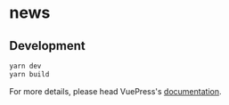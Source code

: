 # news

> 

## Development

```bash
yarn dev
yarn build
```

For more details, please head VuePress's [documentation](https://v1.vuepress.vuejs.org/).

